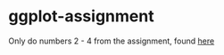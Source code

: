 # ggplot-assignment

Only do numbers 2 - 4 from the assignment, found [here](https://ory-data-science.github.io/semester-pharmacy/assignments/r-datavis/)

